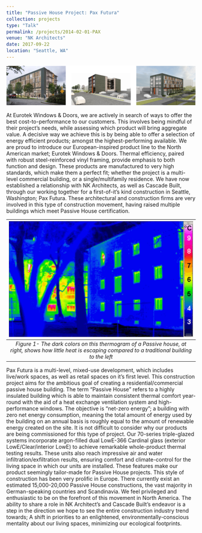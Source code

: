 ```yaml
---
title: "Passive House Project: Pax Futura"
collection: projects
type: "Talk"
permalink: /projects/2014-02-01-PAX
venue: "NK Architects"
date: 2017-09-22
location: "Seattle, WA"
---
```

![pax](/images/pax.png)

At Eurotek Windows & Doors, we are actively in search of ways to offer the best cost-to-performance to our customers. This involves being mindful of their project’s needs, while assessing which product will bring aggregate value. A decisive way we achieve this is by being able to offer a selection of energy efficient products; amongst the highest-performing available.
We are proud to introduce our European-inspired product line to the North American market; Eurotek Windows & Doors. Thermal efficiency, paired with robust steel-reinforced vinyl framing, provide emphasis to both function and design. These products are manufactured to very high standards, which make them a perfect fit; whether the project is a multi-level commercial building, or a single/multifamily residence.
We have now established a relationship with NK Architects, as well as Cascade Built, through our working together for a first-of-it’s kind construction in Seattle, Washington; Pax Futura. These architectural and construction firms are very involved in this type of construction movement, having raised multiple buildings which meet Passive House certification.


|![passivehouse](/images/passivehouse.png)|
|:--:|
|*Figure 1- The dark colors on this thermogram of a Passive house, at right, shows how little heat is escaping compared to a traditional building to the left*|

Pax Futura is a multi-level, mixed-use development, which includes live/work spaces, as well as retail spaces on it’s first level. This construction project aims for the ambitious goal of creating a residential/commercial passive house building. The term “Passive House” refers to a highly insulated building which is able to maintain consistent thermal comfort year-round with the aid of a heat exchange ventilation system and high-performance windows. The objective is “net-zero energy”; a building with zero net energy consumption, meaning the total amount of energy used by the building on an annual basis is roughly equal to the amount of renewable energy created on the site.
	It is not difficult to consider why our products are being commissioned for this type of project. Our 70-series triple-glazed systems incorporate argon-filled dual LowE-366 Cardinal glass (exterior LowE/Clear/interior LowE) to achieve remarkable whole-product thermal testing results. These units also reach impressive air and water infiltration/exfiltration results, ensuring comfort and climate-control for the living space in which our units are installed. These features make our product seemingly tailor-made for Passive House projects.
This style of construction has been very prolific in Europe. There currently exist an estimated 15,000-20,000 Passive House constructions, the vast majority in German-speaking countries and Scandinavia. We feel privileged and enthusiastic to be on the forefront of this movement in North America. The ability to share a role in NK Architect’s and Cascade Built’s endeavor is a step in the direction we hope to see the entire construction industry trend towards; A shift in priorities to an enlightened, environmentally-conscious mentality about our living spaces, minimizing our ecological footprints.
